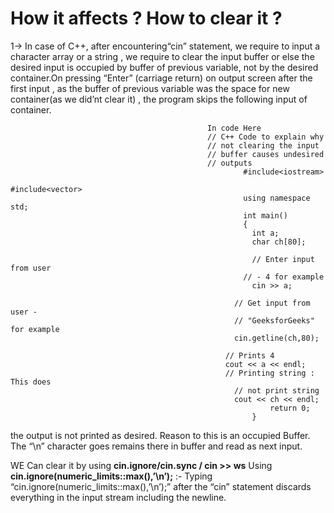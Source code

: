 #  How it affects ? How to clear it ?
1-> In case of C++, after encountering“cin” statement, we require to input a character array or a string , we require to clear the input buffer or else the desired input is occupied by buffer of previous variable, not by the desired container.On pressing “Enter” (carriage return) on output screen after the first input , as the buffer of previous variable was the space for new container(as we did’nt clear it) , the program skips the following input of container.

                                                In code Here
                                                // C++ Code to explain why 
                                                // not clearing the input 
                                                // buffer causes undesired 
                                                // outputs 
                                                        #include<iostream> 
                                                              #include<vector> 
                                                        using namespace std;
                                                        int main() 
                                                        { 
	                                                      int a; 
	                                                      char ch[80]; 
	
	                                                      // Enter input from user 
                                                      	// - 4 for example 
	                                                      cin >> a; 
	
	                                                  // Get input from user - 
	                                                  // "GeeksforGeeks" for example 
	                                                  cin.getline(ch,80); 
	
                                                    // Prints 4 
                                                  	cout << a << endl; 
                                                    // Printing string : This does 
	                                                  // not print string 
	                                                  cout << ch << endl; 
	                                                          return 0; 
                                                          }   
 the output is not printed as desired. Reason to this is an occupied Buffer. The “\n” character goes remains there in buffer and read as next input.
 
 WE Can clear it by using __cin.ignore/cin.sync / cin >> ws__ 
 Using __cin.ignore(numeric_limits::max(),’\n’);__ :- Typing “cin.ignore(numeric_limits::max(),’\n’);” after the “cin” statement discards everything in the input stream including the newline.
